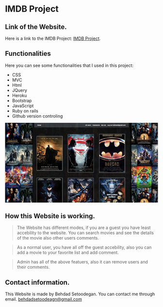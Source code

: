 # IMDB Project

## Link of the Website.
Here is a link to the IMDB Project: [IMDB Project](https://behdadimdb.herokuapp.com/).


## Functionalities
Here you can see some functionalities that I used in this project:

- CSS
- MVC
- Html
- JQuery
- Heroku
- Bootstrap
- JavaScript
- Ruby on rails
- Github version controling


![IMDB Project](app/assets/images/ScreenShot.png)

## How this Website is working.
> The Website has different modes, if you are a guest you have least accebility to the website. You can search movies and see the details of the movie also other users comments.

> As a normal user, you have all off the guest accebility, also you can add a movie to your favorite list and add comment. 

> Admin has all of the above featuers, also it can remove users and their comments.


## Contact information.
This Website is made by Behdad Setoodegan. You can contact me through email.
behdadsetoodeagn@gmail.com

